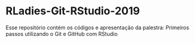 
# RLadies-Git-RStudio-2019

<!-- badges: start -->
<!-- badges: end -->

Esse repositório contém os códigos e apresentação da palestra: Primeiros passos utilizando o Git e GitHub com RStudio



